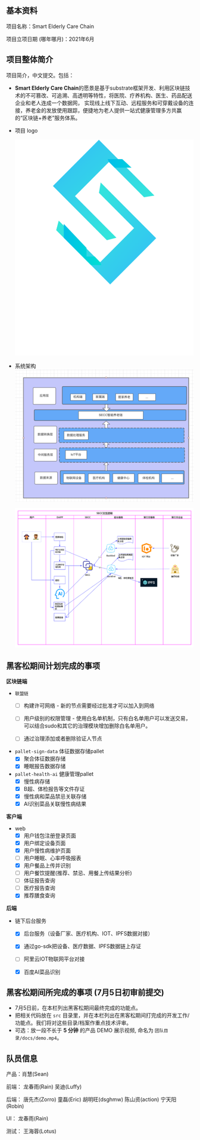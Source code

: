 ## 基本资料

项目名称：Smart Elderly Care Chain

项目立项日期 (哪年哪月)：2021年6月

## 项目整体简介

项目简介，中文提交。包括：

- **Smart Elderly Care Chain**的愿景是基于substrate框架开发、利用区块链技术的不可篡改、可追溯、高透明等特性，将医院、疗养机构、医生、药品配送企业和老人连成一个数据网，
  实现线上线下互动、远程服务和可穿戴设备的连接，养老金的发放使用跟踪，便捷地为老人提供一站式健康管理多方共赢的“区块链+养老”服务体系。
- 项目 logo

  ![Ownership labs](./secc.svg)
- 系统架构
  ![Ownership labs](./SECCJG2.png)

  ![Ownership labs](./SECCJG.png)
## 黑客松期间计划完成的事项

**区块链端**
- `联盟链`
  - [ ] 构建许可网络 - 新的节点需要经过批准才可以加入到网络
  - [ ] 用户级别的权限管理 - 使用白名单机制，只有白名单用户可以发送交易，可以结合sudo和其它的治理模块增加删除白名单用户。
  - [ ] 通过治理添加或者删除验证人节点


- `pallet-sign-data` 体征数据存储pallet
  - [x] 聚合体征数据存储
  - [x] 睡眠报告数据存储

- `pallet-health-ai` 健康管理pallet
  - [x] 慢性病存储
  - [x] B超、体检报告等文件存证
  - [x] 慢性病和菜品禁忌关联存储
  - [x] AI识别菜品关联慢性病结果

**客户端**

- web
  - [x] 用户钱包注册登录页面
  - [x] 用户绑定设备页面
  - [x] 用户慢性病维护页面
  - [ ] 用户睡眠、心率呼吸报表
  - [x] 用户餐品上传并识别
  - [ ] 用户餐饮提醒(推荐、禁忌、用餐上传结果分析)
  - [ ] 体征报告查询
  - [ ] 医疗报告查询
  - [x] 推荐膳食查询

**后端**

- 链下后台服务
  - [x] 后台服务（设备厂家、医疗机构、IOT、IPFS数据对接）
  - [x] 通过go-sdk把设备、医疗数据、IPFS数据链上存证
  - [ ] 阿里云IOT物联网平台对接
  - [x] 百度AI菜品识别


## 黑客松期间所完成的事项 (7月5日初审前提交)

- 7月5日前，在本栏列出黑客松期间最终完成的功能点。
- 把相关代码放在 `src` 目录里，并在本栏列出在黑客松期间打完成的开发工作/功能点。我们将对这些目录/档案作重点技术评审。
- 可选：放一段不长于 **5 分钟** 的产品 DEMO 展示视频, 命名为 `团队目录/docs/demo.mp4`。

## 队员信息

产品：肖慧(Sean)

前端： 龙春雨(Rain) 吴迪(Luffy)

后端：
唐先杰(Zorro) 童磊(Eric) 胡明旺(dsghmw) 陈山资(action) 宁天阳(Robin)

UI： 龙春雨(Rain)

测试： 王海蓉(Lotus)

